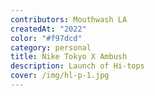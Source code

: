```yaml
---
contributors: Mouthwash LA
createdAt: "2022"
color: "#f97dcd"
category: personal
title: Nike Tokyo X Ambush
description: Launch of Hi-tops
cover: /img/hl-p-1.jpg
---
```

